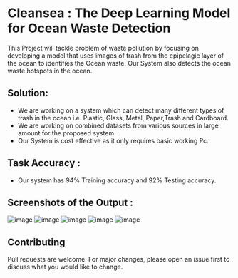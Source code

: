# Cleansea : The Deep Learning Model for Ocean Waste Detection
This Project will tackle problem of waste pollution by focusing on developing a model that uses images of trash from the epipelagic layer of the ocean to identifies the Ocean waste. Our System also detects the ocean waste hotspots in the ocean.
## Solution: 
- We are working on a system which can detect many different types of trash in the ocean i.e. Plastic, Glass, Metal, Paper,Trash and Cardboard.
- We are working on combined datasets from various sources in large amount for the proposed system.
- Our System is cost effective as it only requires basic working Pc.

## Task Accuracy :
- Our system has 94% Training accuracy and 92% Testing accuracy.

## Screenshots of the Output :
![image](https://user-images.githubusercontent.com/60505090/168440865-e14e28bd-f6cf-43bf-9e81-2533fdc100a1.png)
![image](https://user-images.githubusercontent.com/60505090/168440910-94240949-b2a4-4121-b809-f3cb6298f92b.png)
![image](https://user-images.githubusercontent.com/60505090/168440942-866f8d3a-e990-426e-badc-3b9efba2c53e.png)
![image](https://user-images.githubusercontent.com/60505090/168440968-978993e9-57fa-414d-9eba-5b8dac422ecf.png)
![image](https://user-images.githubusercontent.com/60505090/168440979-7407fb2f-12b9-473d-8e2a-ff9df106e026.png)

## Contributing
Pull requests are welcome. For major changes, please open an issue first to discuss what you would like to change.
